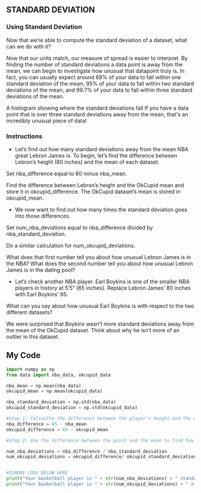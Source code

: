 ## STANDARD DEVIATION

### Using Standard Deviation

Now that we’re able to compute the standard deviation of a dataset, what can we do with it?

Now that our units match, our measure of spread is easier to interpret. By finding the number of standard deviations a data point is away from the mean, we can begin to investigate how unusual that datapoint truly is. In fact, you can usually expect around 68% of your data to fall within one standard deviation of the mean, 95% of your data to fall within two standard deviations of the mean, and 99.7% of your data to fall within three standard deviations of the mean.

A histogram showing where the standard deviations fall If you have a data point that is over three standard deviations away from the mean, that's an incredibly unusual piece of data!

### Instructions

* Let’s find out how many standard deviations away from the mean NBA great Lebron James is. To begin, let’s find the difference between Lebron’s height (80 inches) and the mean of each dataset.

Set nba_difference equal to 80 minus nba_mean.

Find the difference between Lebron’s height and the OkCupid mean and store it in okcupid_difference. The OkCupid dataset’s mean is stored in okcupid_mean.

* We now want to find out how many times the standard deviation goes into those differences.

Set num_nba_deviations equal to nba_difference divided by nba_standard_deviation.

Do a similar calculation for num_okcupid_deviations.

What does that first number tell you about how unusual Lebron James is in the NBA? What does the second number tell you about how unusual Lebron James is in the dating pool?

* Let’s check another NBA player. Earl Boykins is one of the smaller NBA players in history at 5’5” (65 inches). Replace Lebron James’ 80 inches with Earl Boykins’ 65.

What can you say about how unusual Earl Boykins is with respect to the two different datasets?

We were surprised that Boykins wasn’t more standard deviations away from the mean of the OkCupid dataset. Think about why he isn’t more of an outlier in this dataset.

## My Code
```python
import numpy as np
from data import nba_data, okcupid_data

nba_mean = np.mean(nba_data)
okcupid_mean = np.mean(okcupid_data)

nba_standard_deviation = np.std(nba_data)
okcupid_standard_deviation = np.std(okcupid_data)

#Step 1: Calcualte the difference between the player's height and the means
nba_difference = 65 - nba_mean
okcupid_difference = 65 - okcupid_mean

#Step 2: Use the difference between the point and the mean to find how many standard deviations the player is away from the mean.

num_nba_deviations = nba_difference / nba_standard_deviation
num_okcupid_deviations = okcupid_difference/ okcupid_standard_deviation


#IGNORE CODE BELOW HERE
print("Your basketball player is " + str(num_nba_deviations) + " standard deviations away from the mean of NBA player heights\n")
print("Your basketball player is " + str(num_okcupid_deviations) + " standard deviations away from the mean of OkCupid profile heights")
```
